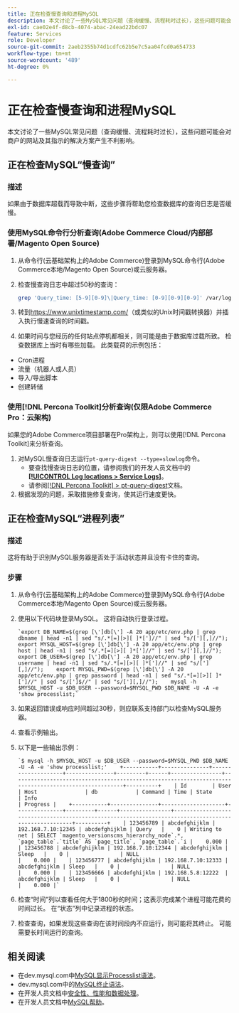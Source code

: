 ```yaml
---
title: 正在检查慢查询和进程MySQL
description: 本文讨论了一些MySQL常见问题（查询缓慢、流程耗时过长），这些问题可能会对商户的网站及其指示的解决方案产生不利影响。
exl-id: cae02e4f-d8cb-4074-abac-24ead22bdc07
feature: Services
role: Developer
source-git-commit: 2aeb2355b74d1cdfc62b5e7c5aa04fcd0a654733
workflow-type: tm+mt
source-wordcount: '489'
ht-degree: 0%

---
```


# 正在检查慢查询和进程MySQL

本文讨论了一些MySQL常见问题（查询缓慢、流程耗时过长），这些问题可能会对商户的网站及其指示的解决方案产生不利影响。

## 正在检查MySQL“慢查询”

### 描述

如果由于数据库超载而导致中断，这些步骤将帮助您检查数据库的查询日志是否缓慢。

### 使用MySQL命令行分析查询(Adobe Commerce Cloud/内部部署/Magento Open Source)

1. 从命令行(云基础架构上的Adobe Commerce)登录到MySQL命令行(Adobe Commerce本地/Magento Open Source)或云服务器。
1. 检查慢查询日志中超过50秒的查询：

   ```bash
   grep 'Query_time: [5-9][0-9]\|Query_time: [0-9][0-9][0-9]' /var/log/mysql/mysql-slow.log -A 3
   ```

1. 转到<https://www.unixtimestamp.com/>（或类似的Unix时间戳转换器）并插入执行慢速查询的时间戳。
1. 如果时间与您经历的任何站点停机都相关，则可能是由于数据库过载所致。 检查数据库上当时有哪些加载。 此类载荷的示例包括：

* Cron进程
* 流量（机器人或人员）
* 导入/导出脚本
* 创建转储


### 使用[!DNL Percona Toolkit]分析查询(仅限Adobe Commerce Pro：云架构)

如果您的Adobe Commerce项目部署在Pro架构上，则可以使用[!DNL Percona Toolkit]来分析查询。

1. 对MySQL慢查询日志运行`pt-query-digest --type=slowlog`命令。
   * 要查找慢查询日志的位置，请参阅我们的开发人员文档中的&#x200B;**[[!UICONTROL Log locations > Service Logs]](https://experienceleague.adobe.com/docs/commerce-cloud-service/user-guide/develop/test/log-locations.html)**。
   * 请参阅[[!DNL Percona Toolkit] > pt-query-digest](https://www.percona.com/doc/percona-toolkit/LATEST/pt-query-digest.html#pt-query-digest)文档。
1. 根据发现的问题，采取措施修复查询，使其运行速度更快。

## 正在检查MySQL“进程列表”

### 描述

这将有助于识别MySQL服务器是否处于活动状态并且没有卡住的查询。

### 步骤

1. 从命令行(云基础架构上的Adobe Commerce)登录到MySQL命令行(Adobe Commerce本地/Magento Open Source)或云服务器。
1. 使用以下代码块登录MySQL。 这将自动执行登录过程。

   ```MySQL
   `export DB_NAME=$(grep [\']db[\'] -A 20 app/etc/env.php | grep dbname | head -n1 | sed "s/.*[=][>][ ]*[']//" | sed "s/['][,]//");    export MYSQL_HOST=$(grep [\']db[\'] -A 20 app/etc/env.php | grep host | head -n1 | sed "s/.*[=][>][ ]*[']//" | sed "s/['][,]//");    export DB_USER=$(grep [\']db[\'] -A 20 app/etc/env.php | grep username | head -n1 | sed "s/.*[=][>][ ]*[']//" | sed "s/['][,]//");    export MYSQL_PWD=$(grep [\']db[\'] -A 20 app/etc/env.php | grep password | head -n1 | sed "s/.*[=][>][ ]*[']//" | sed "s/[']$//" | sed "s/['][,]//");    mysql -h $MYSQL_HOST -u $DB_USER --password=$MYSQL_PWD $DB_NAME -U -A -e 'show processlist;`
   ```

1. 如果返回错误或响应时间超过30秒，则应联系支持部门以检查MySQL服务器。
1. 查看示例输出。

1. 以下是一些输出示例：

   ```MySQL
   `$ mysql -h $MYSQL_HOST -u $DB_USER --password=$MYSQL_PWD $DB_NAME -U -A -e 'show processlist;'    +-----------+---------------+--------------------+---------------+---------+------+----------------+------------------------------------------------------------------------------------------------------+----------+    | Id        | User          | Host               | db            | Command | Time | State          | Info                                                                                                 | Progress |    +-----------+---------------+--------------------+---------------+---------+------+----------------+------------------------------------------------------------------------------------------------------+----------+    | 123456789 | abcdefghijklm | 192.168.7.10:12345 | abcdefghijklm | Query   |    0 | Writing to net | SELECT `magento_versionscms_hierarchy_node`.*, `page_table`.`title` AS `page_title`, `page_table`.`i |    0.000 |    | 123456788 | abcdefghijklm | 192.168.7.10:12344 | abcdefghijklm | Sleep   |    0 |                | NULL                                                                                                 |    0.000 |    | 123456777 | abcdefghijklm | 192.168.7.10:12333 | abcdefghijklm | Sleep   |    0 |                | NULL                                                                                                 |    0.000 |    | 123456666 | abcdefghijklm | 192.168.5.8:12222  | abcdefghijklm | Sleep   |    0 |                | NULL                                                                                                 |    0.000 |`
   ```

1. 检查“时间”列以查看任何大于1800秒的时间；这表示完成某个进程可能花费的时间过长。 在“状态”列中记录进程的状态。
1. 检查查询，如果发现这些查询在该时间段内不应运行，则可能将其终止。 可能需要长时间运行的查询。


## 相关阅读

* 在dev.mysql.com中[MySQL显示Processlist语法](https://dev.mysql.com/doc/refman/8.0/en/show-processlist.html)。
* dev.mysql.com中的[MySQL终止语法](https://dev.mysql.com/doc/refman/8.0/en/kill.html)。
* 在开发人员文档中[安全性、性能和数据处理](https://developer.adobe.com/commerce/php/best-practices/extensions/security/)。
* 在开发人员文档中[MySQL帮助](https://experienceleague.adobe.com/en/docs/commerce-operations/installation-guide/prerequisites/database-server/mysql)。
